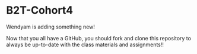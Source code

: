 # B2T-Cohort4
Wendyam is adding something new!

Now that you all have a GitHub, you should fork and clone this repository to always be up-to-date with the class materials and assignments!!

